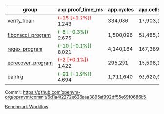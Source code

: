 | group | app.proof_time_ms | app.cycles | app.cells_used | leaf.proof_time_ms | leaf.cycles | leaf.cells_used |
| -- | -- | -- | -- | -- | -- | -- |
| [verify_fibair](https://github.com/openvm-org/openvm/blob/benchmark-results/benchmarks-pr/1476/verify_fibair-6d1a4f2272e626eaa3895af992df55e69f0686b5.md) |<span style='color: red'>(+15 [+1.2%])</span> 1,243 |  334,086 |  17,903,104 |- | - | - |
| [fibonacci_program](https://github.com/openvm-org/openvm/blob/benchmark-results/benchmarks-pr/1476/fibonacci-6d1a4f2272e626eaa3895af992df55e69f0686b5.md) |<span style='color: green'>(-8 [-0.3%])</span> 2,675 |  1,500,096 |  51,485,167 |- | - | - |
| [regex_program](https://github.com/openvm-org/openvm/blob/benchmark-results/benchmarks-pr/1476/regex-6d1a4f2272e626eaa3895af992df55e69f0686b5.md) |<span style='color: green'>(-10 [-0.1%])</span> 8,021 |  4,140,164 |  167,389,450 |- | - | - |
| [ecrecover_program](https://github.com/openvm-org/openvm/blob/benchmark-results/benchmarks-pr/1476/ecrecover-6d1a4f2272e626eaa3895af992df55e69f0686b5.md) |<span style='color: red'>(+2 [+0.1%])</span> 1,422 |  295,291 |  15,598,160 |- | - | - |
| [pairing](https://github.com/openvm-org/openvm/blob/benchmark-results/benchmarks-pr/1476/pairing-6d1a4f2272e626eaa3895af992df55e69f0686b5.md) |<span style='color: green'>(-91 [-1.9%])</span> 4,694 |  1,711,640 |  92,620,923 |- | - | - |


Commit: https://github.com/openvm-org/openvm/commit/6d1a4f2272e626eaa3895af992df55e69f0686b5

[Benchmark Workflow](https://github.com/openvm-org/openvm/actions/runs/13931361068)
